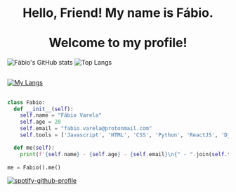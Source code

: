 <div align="center">
  <h1>Hello, Friend! My name is Fábio. <br><br> Welcome to my profile!</h1>
</div>

![Fábio's GitHub stats](https://github-readme-stats.vercel.app/api?username=FabioVV&show_icons=true&theme=synthwave)
![Top Langs](https://github-readme-stats.vercel.app/api/top-langs/?username=FabioVV&layout=donut&theme=synthwave)

##
[![My Langs](https://skillicons.dev/icons?i=js,html,css,react,php,python,django,flask,mysql)](https://skillicons.dev)


##
```python
class Fabio:
  def __init__(self):
    self.name = "Fábio Varela"
    self.age = 20
    self.email = "fabio.varela@protonmail.com"
    self.tools = ['Javascript', 'HTML', 'CSS', 'Python', 'ReactJS', 'Django', 'Flask', 'MySQL', 'SQL Server']

  def me(self):
    print(f'{self.name} - {self.age} - {self.email}\n{" - ".join(self.tools)}')
    
me = Fabio().me()
```

[![spotify-github-profile](https://spotify-github-profile.vercel.app/api/view?uid=hrrspw551x8ohhw9inis34lti&cover_image=false&theme=default&show_offline=true&background_color=121212&interchange=true&bar_color_cover=false)](https://spotify-github-profile.vercel.app/api/view?uid=hrrspw551x8ohhw9inis34lti&redirect=true)
